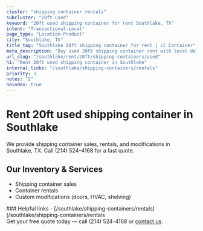 ```yaml
---
cluster: "shipping container rentals"
subcluster: "20ft used"
keyword: "20ft used shipping container for rent Southlake, TX"
intent: "Transactional-Local"
page_type: "Location-Product"
city: "Southlake, TX"
title_tag: "Southlake 20ft shipping container for rent | LC Container"
meta_description: "Buy used 20ft shipping container rent with local delivery in Southlake, TX. LC Container — local Since 2003. Request a fast quote today."
url_slug: "/southlake/rent/20ft/shipping-containers/used"
h1: "Rent 20ft used shipping container in Southlake"
internal_links: "/southlake/shipping-containers/rentals"
priority: 3
notes: "2"
noindex: true
---
```


# Rent 20ft used shipping container in Southlake

We provide shipping container sales, rentals, and modifications in Southlake, TX. Call (214) 524-4168 for a fast quote.

## Our Inventory & Services
- Shipping container sales
- Container rentals
- Custom modifications (doors, HVAC, shelving)

<div data-section="internal-links">
### Helpful links
- [/southlake/shipping-containers/rentals](/southlake/shipping-containers/rentals
</div>

<div data-section="cta">
Get your free quote today — call (214) 524-4168 or <a href="/contact">contact us</a>.
</div>

<script type="application/ld+json">{"@context":"https://schema.org","@type":"FAQPage","mainEntity":[{"@type":"Question","name":"How much does delivery cost in Southlake, TX?","acceptedAnswer":{"@type":"Answer","text":"Delivery costs vary by distance and container size. Most deliveries in Southlake, TX range from $150-$300. Call (214) 524-4168 for an exact quote based on your specific location."}},{"@type":"Question","name":"Do you offer financing or payment plans?","acceptedAnswer":{"@type":"Answer","text":"We accept major credit cards, checks, and can discuss commercial terms for bulk purchases. Call (214) 524-4168 to discuss options."}},{"@type":"Question","name":"Can you customize containers in Southlake, TX?","acceptedAnswer":{"@type":"Answer","text":"Yes — we perform modifications like doors, HVAC, insulation, and shelving. Request a custom quote at (214) 524-4168 or via our contact form."}}]}</script>
